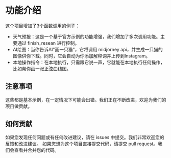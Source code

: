 # 功能介绍
这个项目增加了3个函数调用的例子：
- 天气预报：这是一个基于官方示例的功能增强，我们增加了多次调用功能。主要通过 ﻿finish_resean 进行控制。
- AI绘图：当你告诉AI"画一只猫"，它将调用 ﻿midjorney api，并生成一只猫的图像供你下载。同时，它会自动为你添加解释词并上传到Instagram。
- 本地操作指令：在本地执行，只需跟它说一声，它就能在本地执行任何操作，比如帮你画一张正弦曲线图。

## 注意事项
  这些都是基本示例，在一定情况下可能会出错。我们正在不断改进，欢迎为我们的项目做贡献。

## 如何贡献
如果您发现任何问题或有任何改进建议，请在 issues 中提交。我们非常欢迎您的反馈和改进建议。
如果您想为这个项目直接提交代码，请提交 pull request。我们会查看并合并您的代码。

